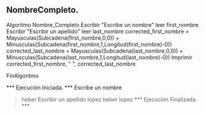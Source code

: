 ## NombreCompleto.
Algoritmo Nombre_Completo
	Escribir "Escribe un nombre"
	leer first_nombre
	Escribir "Escribir un apellido"
	leer last_nombre
	corrected_first_nombre = Mayusculas(Subcadena(first_nombre,0,0)) + Minusculas(Subcadena(first_nombre,1,Longitud(first_nombre)-0))
	corrected_last_nombre = Mayusculas(Subcadena(last_nombre,0,0)) + Minusculas(Subcadena(last_nombre,1,Longitud(last_nombre)-0))
	Imprimir corrected_first_nombre, " ", corrected_last_nombre 
	
FinAlgoritmo


*** Ejecución Iniciada. ***
Escribe un nombre
> heber
Escribir un apellido
> lopez
heber lopez
*** Ejecución Finalizada. ***
